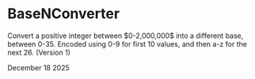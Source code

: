# BaseNConverter
 <p> Convert a positive integer between $0-2,000,000$ into a different base, between 0-35. Encoded using  0-9 for first 10 values, and then a-z for the next 26. (Version 1) </p>

December 18 2025
